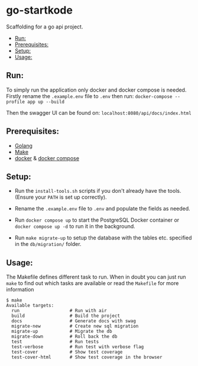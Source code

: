 # go-startkode

Scaffolding for a go api project.

<!--toc:start-->

- [Run:](#run)
- [Prerequisites:](#prerequisites)
- [Setup:](#setup)
- [Usage:](#usage)
<!--toc:end-->

## Run:

To simply run the application only docker and docker compose is needed. Firstly rename the `.example.env` file to `.env` then run:
`docker-compose --profile app up --build`

Then the swagger UI can be found on: `localhost:8080/api/docs/index.html`

## Prerequisites:

- [Golang](https://go.dev/doc/install)
- [Make](https://www.gnu.org/software/make/)
- [docker](https://www.docker.com/) & [docker compose](https://docs.docker.com/compose/)

## Setup:

- Run the `install-tools.sh` scripts if you don't already have the tools. (Ensure your `PATH` is set up correctly).

- Rename the `.example.env` file to `.env` and populate the fields as needed.

- Run `docker compose up` to start the PostgreSQL Docker container or `docker compose up -d` to run it in the background.

- Run `make migrate-up` to setup the database with the tables etc. specified in the `db/migration/` folder.

## Usage:

The Makefile defines different task to run. When in doubt you can just run `make` to find out which tasks are available or read the `Makefile` for more information

```
$ make
Available targets:
  run                   # Run with air
  build                 # Build the project
  docs                  # Generate docs with swag
  migrate-new           # Create new sql migration
  migrate-up            # Migrate the db
  migrate-down          # Roll back the db
  test                  # Run tests
  test-verbose          # Run test with verbose flag
  test-cover            # Show test coverage
  test-cover-html       # Show test coverage in the browser
```
